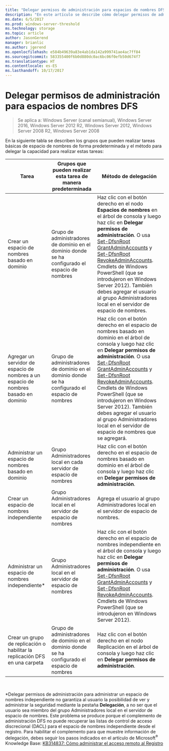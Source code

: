 ```yaml
---
title: "Delegar permisos de administración para espacios de nombres DFS"
description: "En este artículo se describe cómo delegar permisos de administración para espacios de nombres DFS y qué grupos pueden ejecutar tareas de espacio de nombres de manera predeterminada"
ms.date: 6/5/2017
ms.prod: windows-server-threshold
ms.technology: storage
ms.topic: article
author: JasonGerend
manager: brianlic
ms.author: jgerend
ms.openlocfilehash: e584b49639a83e4ab1da142a999741ae4ac7ff84
ms.sourcegitcommit: 583355400f6b0d880dc0ac6bc06f0efb50d674f7
ms.translationtype: HT
ms.contentlocale: es-ES
ms.lasthandoff: 10/17/2017
---
```

# <a name="delegate-management-permissions-for-dfs-namespaces"></a>Delegar permisos de administración para espacios de nombres DFS

> Se aplica a: Windows Server (canal semianual), Windows Server 2016, Windows Server 2012 R2, Windows Server 2012, Windows Server 2008 R2, Windows Server 2008

En la siguiente tabla se describen los grupos que pueden realizar tareas básicas de espacio de nombres de forma predeterminada y el método para delegar la capacidad para realizar estas tareas:

|Tarea | Grupos que pueden realizar esta tarea de manera predeterminada | Método de delegación |
|---|---|---|
|Crear un espacio de nombres basado en dominio|Grupo de administradores de dominio en el dominio donde se ha configurado el espacio de nombres|Haz clic con el botón derecho en el nodo **Espacios de nombres** en el árbol de consola y luego haz clic en **Delegar permisos de administración**. O usa [Set-DfsnRoot GrantAdminAccounts](https://technet.microsoft.com/itpro/powershell/windows/dfsn/set-dfsnroot) y [Set-DfsnRoot RevokeAdminAccounts](https://technet.microsoft.com/itpro/powershell/windows/dfsn/set-dfsnroot). Cmdlets de Windows PowerShell (que se introdujeron en Windows Server 2012). También debes agregar el usuario al grupo Administradores local en el servidor de espacio de nombres.|
|Agregar un servidor de espacio de nombres a un espacio de nombres basado en dominio|Grupo de administradores de dominio en el dominio donde se ha configurado el espacio de nombres| Haz clic con el botón derecho en el espacio de nombres basado en dominio en el árbol de consola y luego haz clic en **Delegar permisos de administración**. O usa [Set-DfsnRoot GrantAdminAccounts](https://technet.microsoft.com/itpro/powershell/windows/dfsn/set-dfsnroot) y [Set-DfsnRoot RevokeAdminAccounts](https://technet.microsoft.com/itpro/powershell/windows/dfsn/set-dfsnroot). Cmdlets de Windows PowerShell (que se introdujeron en Windows Server 2012). También debes agregar el usuario al grupo Administradores local en el servidor de espacio de nombres que se agregará.|
|Administrar un espacio de nombres basado en dominio|Grupo Administradores local en cada servidor de espacio de nombres| Haz clic con el botón derecho en el espacio de nombres basado en dominio en el árbol de consola y luego haz clic en **Delegar permisos de administración**. |
|Crear un espacio de nombres independiente|Grupo Administradores local en el servidor de espacio de nombres| Agrega el usuario al grupo Administradores local en el servidor de espacio de nombres. |
|Administrar un espacio de nombres independiente*|Grupo Administradores local en el servidor de espacio de nombres| Haz clic con el botón derecho en el espacio de nombres independiente en el árbol de consola y luego haz clic en **Delegar permisos de administración**. O usa [Set-DfsnRoot GrantAdminAccounts](https://technet.microsoft.com/itpro/powershell/windows/dfsn/set-dfsnroot) y [Set-DfsnRoot RevokeAdminAccounts](https://technet.microsoft.com/itpro/powershell/windows/dfsn/set-dfsnroot). Cmdlets de Windows PowerShell (que se introdujeron en Windows Server 2012).|
|Crear un grupo de replicación o habilitar la replicación DFS en una carpeta|Grupo de administradores de dominio en el dominio donde se ha configurado el espacio de nombres| Haz clic con el botón derecho en el nodo Replicación en el árbol de consola y luego haz clic en **Delegar permisos de administración**. |

<br />

\*Delegar permisos de administración para administrar un espacio de nombres independiente no garantiza al usuario la posibilidad de ver y administrar la seguridad mediante la pestaña **Delegación**, a no ser que el usuario sea miembro del grupo Administradores local en el servidor de espacio de nombres. Este problema se produce porque el complemento de administración DFS no puede recuperar las listas de control de acceso discrecional (DACL) para el espacio de nombres independiente desde el registro. Para habilitar el complemento para que muestre información de delegación, debes seguir los pasos indicados en el artículo de Microsoft<sup>®</sup> Knowledge Base: [KB314837: Cómo administrar el acceso remoto al Registro](http://go.microsoft.com/fwlink?linkid=46803)